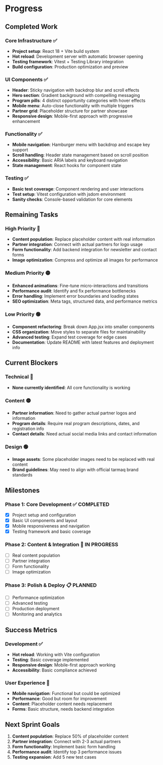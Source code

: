 # Progress

## Completed Work
### Core Infrastructure ✅
- **Project setup**: React 18 + Vite build system
- **Hot reload**: Development server with automatic browser opening
- **Testing framework**: Vitest + Testing Library integration
- **Build configuration**: Production optimization and preview

### UI Components ✅
- **Header**: Sticky navigation with backdrop blur and scroll effects
- **Hero section**: Gradient background with compelling messaging
- **Program pills**: 4 distinct opportunity categories with hover effects
- **Mobile menu**: Auto-close functionality with multiple triggers
- **Partner grid**: Placeholder structure for partner showcase
- **Responsive design**: Mobile-first approach with progressive enhancement

### Functionality ✅
- **Mobile navigation**: Hamburger menu with backdrop and escape key support
- **Scroll handling**: Header state management based on scroll position
- **Accessibility**: Basic ARIA labels and keyboard navigation
- **State management**: React hooks for component state

### Testing ✅
- **Basic test coverage**: Component rendering and user interactions
- **Test setup**: Vitest configuration with jsdom environment
- **Sanity checks**: Console-based validation for core elements

## Remaining Tasks
### High Priority 🔴
- **Content population**: Replace placeholder content with real information
- **Partner integration**: Connect with actual partners for logo usage
- **Form functionality**: Add backend integration for newsletter and contact forms
- **Image optimization**: Compress and optimize all images for performance

### Medium Priority 🟡
- **Enhanced animations**: Fine-tune micro-interactions and transitions
- **Performance audit**: Identify and fix performance bottlenecks
- **Error handling**: Implement error boundaries and loading states
- **SEO optimization**: Meta tags, structured data, and performance metrics

### Low Priority 🟢
- **Component refactoring**: Break down App.jsx into smaller components
- **CSS organization**: Move styles to separate files for maintainability
- **Advanced testing**: Expand test coverage for edge cases
- **Documentation**: Update README with latest features and deployment info

## Current Blockers
### Technical 🔴
- **None currently identified**: All core functionality is working

### Content 🟡
- **Partner information**: Need to gather actual partner logos and information
- **Program details**: Require real program descriptions, dates, and registration info
- **Contact details**: Need actual social media links and contact information

### Design 🟢
- **Image assets**: Some placeholder images need to be replaced with real content
- **Brand guidelines**: May need to align with official tarmaq brand standards

## Milestones
### Phase 1: Core Development ✅ COMPLETED
- [x] Project setup and configuration
- [x] Basic UI components and layout
- [x] Mobile responsiveness and navigation
- [x] Testing framework and basic coverage

### Phase 2: Content & Integration 🚧 IN PROGRESS
- [ ] Real content population
- [ ] Partner integration
- [ ] Form functionality
- [ ] Image optimization

### Phase 3: Polish & Deploy 📋 PLANNED
- [ ] Performance optimization
- [ ] Advanced testing
- [ ] Production deployment
- [ ] Monitoring and analytics

## Success Metrics
### Development ✅
- **Hot reload**: Working with Vite configuration
- **Testing**: Basic coverage implemented
- **Responsive design**: Mobile-first approach working
- **Accessibility**: Basic compliance achieved

### User Experience 🚧
- **Mobile navigation**: Functional but could be optimized
- **Performance**: Good but room for improvement
- **Content**: Placeholder content needs replacement
- **Forms**: Basic structure, needs backend integration

## Next Sprint Goals
1. **Content population**: Replace 50% of placeholder content
2. **Partner integration**: Connect with 2-3 actual partners
3. **Form functionality**: Implement basic form handling
4. **Performance audit**: Identify top 3 performance issues
5. **Testing expansion**: Add 5 new test cases
